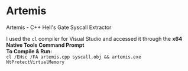 # Artemis
Artemis - C++ Hell's Gate Syscall Extractor

I used the `cl` compiler for Visual Studio and accessed it through the **x64 Native Tools Command Prompt**  
**To Compile & Run:**  
`cl /EHsc /FA artemis.cpp syscall.obj && artemis.exe NtProtectVirtualMemory`
